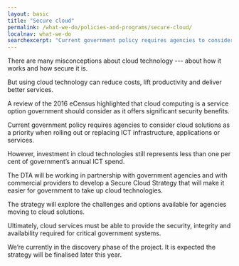 ```yaml
---
layout: basic
title: "Secure cloud"
permalink: /what-we-do/policies-and-programs/secure-cloud/
localnav: what-we-do
searchexcerpt: "Current government policy requires agencies to consider cloud solutions as a priority when rolling out or replacing ICT infrastructure, applications or services."
---
```


There are many misconceptions about cloud technology --- about how it works and how secure it is.

But using cloud technology can reduce costs, lift productivity and deliver better services. 

A review of the 2016 eCensus highlighted that cloud computing is a service option government should consider as it offers significant security benefits.

Current government policy requires agencies to consider cloud solutions as a priority when rolling out or replacing ICT infrastructure, applications or services.

However, investment in cloud technologies still represents less than one per cent of government’s annual ICT spend.

The DTA will be working in partnership with government agencies and with commercial providers to develop a Secure Cloud Strategy that will make it easier for government to take up cloud technologies. 

The strategy will explore the challenges and options available for agencies moving to cloud solutions.

Ultimately, cloud services must be able to provide the security, integrity and availability required for critical government systems.

We’re currently in the discovery phase of the project. It is expected the strategy will be finalised later this year.

